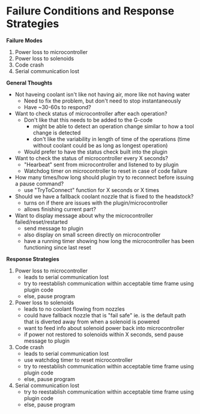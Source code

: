 # Failure Conditions and Response Strategies
**Failure Modes**
1. Power loss to microcontroller
2. Power loss to solenoids
3. Code crash
4. Serial communication lost

**General Thoughts**
- Not haveing coolant isn't like not having air, more like not having water
  - Need to fix the problem, but don't need to stop instantaneously
  - Have ~30-60s to respond?
- Want to check status of microcontroller after each operation?
  - Don't like that this needs to be added to the G-code
    - might be able to detect an operation change similar to how a tool change is detected
    - don't like the variability in length of time of the operations (time without coolant could be as long as longest operation)
  - Would prefer to have the status check built into the plugin
- Want to check the status of microcontroller every X seconds?
  - "Hearbeat" sent from microcontroller and listened to by plugin
  - Watchdog timer on microcontroller to reset in case of code failure
- How many times/how long should plugin try to reconnect before issuing a pause command?
  - use "TryToConnect" function for X seconds or X times
- Should we have a fallback coolant nozzle that is fixed to the headstock?
  - turns on if there are issues with the plugin/microcontroller
  - allows finishing current part?
- Want to display message about why the microcontroller failed/reset/restarted
  - send message to plugin
  - also display on small screen directly on microcontroller
  - have a running timer showing how long the microcontroller has been functioning since last reset

**Response Strategies**
1. Power loss to microcontroller
   - leads to serial communication lost
   - try to reestablish communication within acceptable time frame using plugin code
   - else, pause program 
3. Power loss to solenoids
   - leads to no coolant flowing from nozzles
   - could have fallback nozzle that is "fail safe" ie. is the default path that is diverted away from when a solenoid is powered
   - want to feed info about solenoid power back into microcontroller
   - if power not restored to solenoids within X seconds, send pause message to plugin
5. Code crash
   - leads to serial communication lost
   - use watchdog timer to reset microcontroller
   - try to reestablish communication within acceptable time frame using plugin code
   - else, pause program 
7. Serial communication lost
   - try to reestablish communication within acceptable time frame using plugin code
   - else, pause program 
